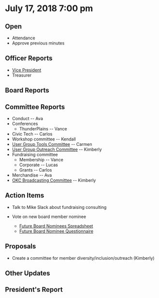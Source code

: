# July 17, 2018 7:00 pm

## Open
* Attendance
* Approve previous minutes

## Officer Reports
* [Vice President]()
* Treasurer

## Board Reports

## Committee Reports

* Conduct -- Ava
* Conferences
    - ThunderPlains -- Vance
* Civic Tech -- Carlos
* Workshop committee -- Kendall
* [User Group Tools Committee]() -- Carmen
* [User Group Outreach Committee]() -- Kimberly
* Fundraising committee
    - Membership -- Vance
    - Corporate -- Lucas
    - Grants -- Carlos
* Merchandise -- Ava
* [OKC Broadcasting Committee]() -- Kimberly

## Action Items

* Talk to Mike Slack about fundraising consulting

* Vote on new board member nominee
    - [Future Board Nominees Spreadsheet](https://docs.google.com/spreadsheets/d/16npdEpYtj61tsBG2gvzhAhuNkSHvE--OhiGouOotSB0/edit#gid=1840053571)
    - [Future Board Nominee Questionnaire](https://goo.gl/forms/wvZVpodJIelOSWhD3)

## Proposals

* Create a committee for member diversity/inclusion/outreach (Kimberly) 

## Other Updates

## President's Report 
